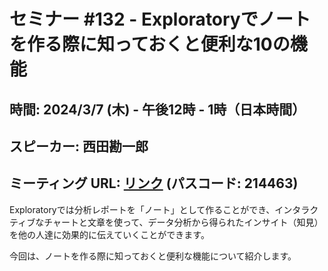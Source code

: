 # セミナー #132 - Exploratoryでノートを作る際に知っておくと便利な10の機能

## 時間: 2024/3/7 (木) - 午後12時 - 1時（日本時間）
## スピーカー: 西田勘一郎
## ミーティング URL: [リンク](https://us02web.zoom.us/j/331585134?pwd=VGVyeXBRWjFMT2hESFdhSU45Z2d0dz09) (パスコード: 214463)

Exploratoryでは分析レポートを「ノート」として作ることができ、インタラクティブなチャートと文章を使って、データ分析から得られたインサイト（知見）を他の人達に効果的に伝えていくことができます。

今回は、ノートを作る際に知っておくと便利な機能について紹介します。